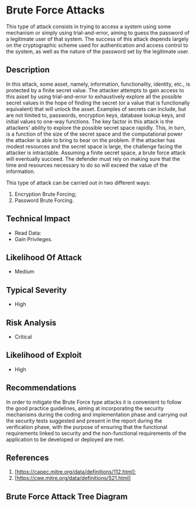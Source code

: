 # Brute Force Attacks
This type of attack consists in trying to access a system using some mechanism or simply 
using trial-and-error, aiming to guess the password of a legitimate user of 
that system. The success of this attack depends largely on the cryptographic scheme used for authentication 
and access control to the system, as well as the nature of the password set by the legitimate user.
## Description
In this attack, some asset, namely, information, functionality, identity, etc., is protected 
by a finite secret value. The attacker attempts to gain access to this asset by using 
trial-and-error to exhaustively explore all the possible secret values in the hope of 
finding the secret (or a value that is functionally equivalent) that will unlock the asset. 
Examples of secrets can include, but are not limited to, passwords, encryption keys, database 
lookup keys, and initial values to one-way functions. The key factor in this attack is the attackers' 
ability to explore the possible secret space rapidly. This, in turn, is a function of the size of the 
secret space and the computational power the attacker is able to bring to bear on the problem. 
If the attacker has modest resources and the secret space is large, the challenge facing the 
attacker is intractable. Assuming a finite secret space, a brute force attack will eventually 
succeed. The defender must rely on making sure that the time and resources necessary to do so will 
exceed the value of the information.

This type of attack can be carried out in two different ways:
1. Encryption Brute Forcing;
2. Password Brute Forcing.

## Technical Impact
* Read Data:
* Gain Privileges.

## Likelihood Of Attack
* Medium

## Typical Severity
* High

## Risk Analysis
* Critical

## Likelihood of Exploit
* High 

## Recommendations
In order to mitigate the Brute Force type attacks it is convenient to follow the good practice guidelines, aiming at incorporating
the security mechanisms during the coding and implementation phase and carrying out the security tests suggested and present in 
the report during the verification phase, with the purpose of ensuring that the functional requirements linked to security and 
the non-functional requirements of the application to be developed or deployed are met.

## References
1. [https://capec.mitre.org/data/definitions/112.html];
2. [https://cwe.mitre.org/data/definitions/521.html]

## Brute Force Attack Tree Diagram
